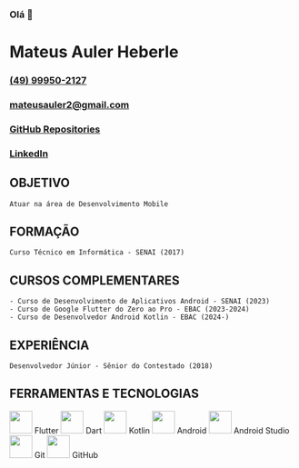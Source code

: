 ### Olá 👋

# Mateus Auler Heberle

### [(49) 99950-2127](https://wa.me/5549999502127)

### [mateusauler2@gmail.com](mailto:mateusauler2@gmail.com)

### [GitHub Repositories](https://github.com/mateusheberle?tab=repositories)

### [LinkedIn](https://www.linkedin.com/in/mateus-auler/)


## OBJETIVO
    Atuar na área de Desenvolvimento Mobile

## FORMAÇÃO
    Curso Técnico em Informática - SENAI (2017)

## CURSOS COMPLEMENTARES
    - Curso de Desenvolvimento de Aplicativos Android - SENAI (2023)
    - Curso de Google Flutter do Zero ao Pro - EBAC (2023-2024) 
    - Curso de Desenvolvedor Android Kotlin - EBAC (2024-)

## EXPERIÊNCIA
    Desenvolvedor Júnior - Sênior do Contestado (2018)

## FERRAMENTAS E TECNOLOGIAS

<img loading="lazy" src="https://cdn.jsdelivr.net/gh/devicons/devicon/icons/flutter/flutter-original.svg" width="40" height="40"/>
Flutter

<img loading="lazy" src="https://cdn.jsdelivr.net/gh/devicons/devicon/icons/dart/dart-original.svg" width="40" height="40"/>
Dart

<img loading="lazy" src="https://cdn.jsdelivr.net/gh/devicons/devicon/icons/kotlin/kotlin-original.svg" width="40" height="40"/>
Kotlin

<img loading="lazy" src="https://cdn.jsdelivr.net/gh/devicons/devicon/icons/android/android-plain.svg" width="40" height="40"/>
Android

<img loading="lazy" src="https://cdn.jsdelivr.net/gh/devicons/devicon/icons/androidstudio/androidstudio-original.svg" width="40" height="40"/> 
Android Studio 

<img loading="lazy" src="https://cdn.jsdelivr.net/gh/devicons/devicon/icons/git/git-original.svg" width="40" height="40"/>
Git

<img loading="lazy" src="https://cdn.jsdelivr.net/gh/devicons/devicon/icons/github/github-original.svg" width="40" height="40"/>
GitHub
